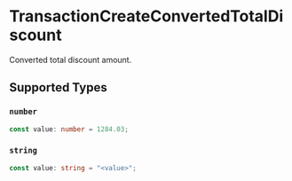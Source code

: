 # TransactionCreateConvertedTotalDiscount

Converted total discount amount.


## Supported Types

### `number`

```typescript
const value: number = 1284.03;
```

### `string`

```typescript
const value: string = "<value>";
```

